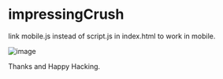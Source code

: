 # impressingCrush
link mobile.js instead of script.js in index.html to work in mobile.

![image](https://github.com/Alonerider2006/impressingCrush/assets/83329806/1a50454f-634d-4d5b-8f8a-ef2333f366c9)


Thanks and Happy Hacking.

